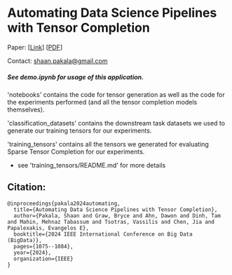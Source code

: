 # Automating Data Science Pipelines with Tensor Completion

Paper: [[Link](https://ieeexplore.ieee.org/document/10825934)] [[PDF](https://arxiv.org/pdf/2410.06408)]

Contact: shaan.pakala@gmail.com

##### See demo.ipynb for usage of this application.

'notebooks' contains the code for tensor generation as well as the code for the experiments performed (and all the tensor completion models themselves).

'classification_datasets' contains the downstream task datasets we used to generate our training tensors for our experiments.

'training_tensors' contains all the tensors we generated for evaluating Sparse Tensor Completion for our experiments.
  - see 'training_tensors/README.md' for more details



## Citation:

```
@inproceedings{pakala2024automating,
  title={Automating Data Science Pipelines with Tensor Completion},
  author={Pakala, Shaan and Graw, Bryce and Ahn, Dawon and Dinh, Tam and Mahin, Mehnaz Tabassum and Tsotras, Vassilis and Chen, Jia and Papalexakis, Evangelos E},
  booktitle={2024 IEEE International Conference on Big Data (BigData)},
  pages={1075--1084},
  year={2024},
  organization={IEEE}
}
```
